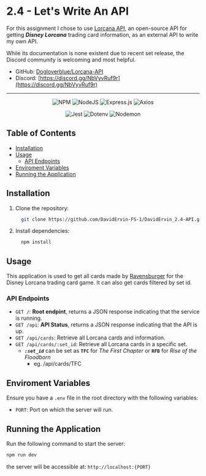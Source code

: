 # 2.4 - Let's Write An API <!-- omit from toc -->

For this assignment I chose to use [Lorcana API](https://lorcana-api.com), an open-source API for getting **_Disney Lorcana_** trading card information, as an external API to write my own API.

While its documentation is none existent due to recent set release, the Discord community is welcoming and most helpful.

- GitHub: [Dogloverblue/Lorcana-API](https://github.com/Dogloverblue/Lorcana-API)
- Discord: [https://discord.gg/NbVyvRuf9r](https://discord.gg/NbVyvRuf9r)

---

<!-- I decided to use [Lorcana API](https://lorcana-api.com), which is an API for fetching Disney Lorcana trading card information. With this we will be getting all Disney Lorcana trading cards or filter them by set ID. -->

<div align=center>

![NPM](https://img.shields.io/badge/NPM-%23CB3837.svg?style=for-the-badge&logo=npm&logoColor=white)
![NodeJS](https://img.shields.io/badge/node.js-6DA55F?style=for-the-badge&logo=node.js&logoColor=white)
![Express.js](https://img.shields.io/badge/express.js-%23404d59.svg?style=for-the-badge&logo=express&logoColor=%2361DAFB)
![Axios](https://img.shields.io/badge/axios-%23483699.svg?style=for-the-badge&logo=axios&logoColor=%23483699.svg)

![Jest](https://img.shields.io/badge/-jest-%23C21325?style=for-the-badge&logo=jest&logoColor=white)
![Dotenv](https://img.shields.io/badge/-dotenv-%23000.svg?style=for-the-badge&logo=dotenv&logoColor=#ECD53E)
![Nodemon](https://img.shields.io/badge/NODEMON-%23323330.svg?style=for-the-badge&logo=nodemon&logoColor=%BBDEAD)

</div>

## Table of Contents <!-- omit from toc -->

- [Installation](#installation)
- [Usage](#usage)
  - [API Endpoints](#api-endpoints)
- [Enviroment Variables](#enviroment-variables)
- [Running the Application](#running-the-application)

## Installation

1. Clone the repository:
   ```bash
     git clone https://github.com/DavidErvin-FS-1/DavidErvin_2.4-API.git
   ```
2. Install dependencies:
   ```bash
     npm install
   ```

## Usage

This application is used to get all cards made by [Ravensburger](https://www.ravensburger.us/start/index.html) for the Disney Lorcana trading card game. It can also get cards filtered by set id.

### API Endpoints

- `GET /`: **Root endpint**, returns a JSON response indicating that the service is running.
- `GET /api`: **API Status**, returns a JSON response indicating that the API is up.
- `GET /api/cards`: Retrieve all Lorcana cards and information.
- `GET /api/cards/:set_id`: Retrieve all Lorcana cards in a specific set.
  - **_`:set_id`_** can be set as **`TFC`** for _The First Chapter_ or **`RFB`** for _Rise of the Floodborn_
    - eg. /api/cards/TFC

## Enviroment Variables

Ensure you have a `.env` file in the root directory with the following variables:

- `PORT`: Port on which the server will run.

## Running the Application

Run the following command to start the server:

```bash
npm run dev
```

the server will be accessible at: `http://localhost:{PORT}`
